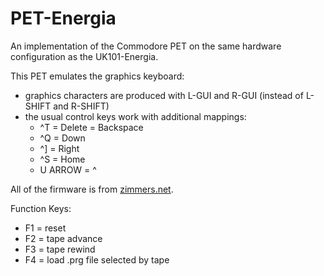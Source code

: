 PET-Energia
===========

An implementation of the Commodore PET on the same hardware configuration
as the UK101-Energia.

This PET emulates the graphics keyboard:
- graphics characters are produced with L-GUI and R-GUI (instead of L-SHIFT and 
R-SHIFT)
- the usual control keys work with additional mappings:
  - ^T = Delete = Backspace
  - ^Q = Down
  - ^] = Right
  - ^S = Home
  - U ARROW = ^

All of the firmware is from [zimmers.net](http://www.zimmers.net/anonftp/pub/cbm/firmware/computers/pet/index.html).

Function Keys:
- F1 = reset
- F2 = tape advance
- F3 = tape rewind
- F4 = load .prg file selected by tape

